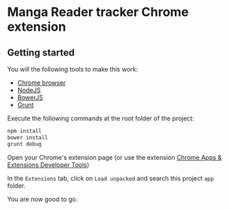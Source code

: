 Manga Reader tracker Chrome extension
=====================================

Getting started
---------------

You will the following tools to make this work:
* [Chrome browser](https://www.google.com/chrome/browser/desktop/index.html)
* [NodeJS](http://nodejs.org/)
* [BowerJS](http://bower.io/)
* [Grunt](http://gruntjs.com/)

Execute the following commands at the root folder of the project:

```bash
npm install
bower install
grunt debug
```

Open your Chrome's extension page (or use the extension [Chrome Apps & Extensions Developer Tools](https://chrome.google.com/webstore/detail/chrome-apps-extensions-de/ohmmkhmmmpcnpikjeljgnaoabkaalbgc))

In the `Extensions` tab, click on `Load unpacked` and search this project `app` folder.

You are now good to go.
